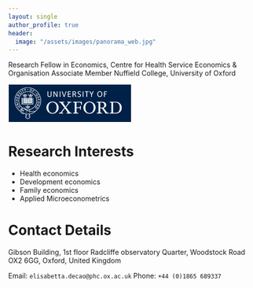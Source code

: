 ```yaml
---
layout: single
author_profile: true
header:
  image: "/assets/images/panorama_web.jpg"
---
```


Research Fellow in Economics, Centre for Health Service Economics & Organisation 
Associate Member Nuffield College, University of Oxford

![Ox](assets/images/ox_brand1_rev_rect.gif)

# Research Interests
* Health economics 
* Development economics
* Family economics
* Applied Microeconometrics 


# Contact Details
Gibson Building, 1st floor
Radcliffe observatory Quarter, Woodstock Road
OX2 6GG, Oxford, United Kingdom

Email: `elisabetta.decao@phc.ox.ac.uk`
Phone: `+44 (0)1865 689337`



